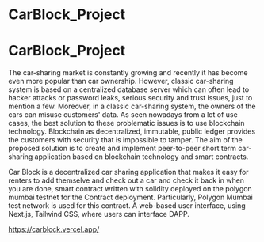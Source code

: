 # CarBlock_Project
# CarBlock_Project
The car-sharing market is constantly growing and recently it has become even more popular than car ownership. However, classic car-sharing system is based on a centralized database server which can often lead to hacker attacks or password leaks, serious security and trust issues, just to mention a few. Moreover, in a classic car-sharing system, the owners of the cars can misuse customers' data. As seen nowadays from a lot of use cases, the best solution to these problematic issues is to use blockchain technology. Blockchain as decentralized, immutable, public ledger provides the customers with security that is impossible to tamper. The aim of the proposed solution is to create and implement peer-to-peer short term car-sharing application based on blockchain technology and smart contracts.

Car Block is a decentralized car sharing application that makes it easy for renters to add themselve and check out a car and check it back in when you are done, smart contract written with solidity deployed on the polygon mumbai testnet for the Contract deployment. Particularly, Polygon Mumbai test network is used for this contract. A web-based user interface, using Next.js, Tailwind CSS, where users can interface DAPP.


https://carblock.vercel.app/
